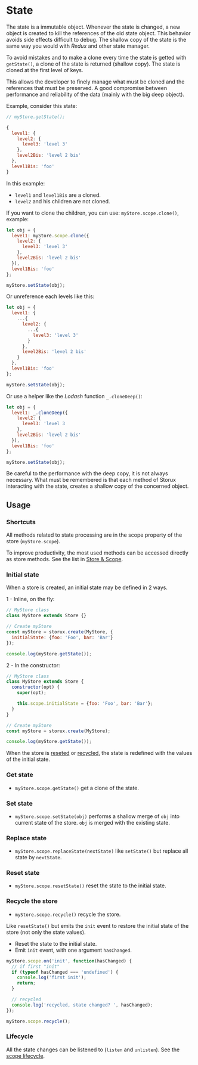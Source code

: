# State

The state is a immutable object. Whenever the state is changed, a new object is created to kill the references of the old state object. This behavior avoids side effects difficult to debug.
The shallow copy of the state is the same way you would with _Redux_ and other state manager.

To avoid mistakes and to make a clone every time the state is getted with `getState()`, a clone of the state is returned (shallow copy). The state is cloned at the first level of keys.

This allows the developer to finely manage what must be cloned and the references that must be preserved.
A good compromise between performance and reliability of the data (mainly with the big deep object).

Example, consider this state:

```js
// myStore.getState();

{
  level1: {
    level2: {
      level3: 'level 3'
    },
    level2Bis: 'level 2 bis'
  },
  level1Bis: 'foo'
}
```

In this example:

* `level1` and `level1Bis` are a cloned.
* `level2` and his children are not cloned.

If you want to clone the children, you can use: `myStore.scope.clone()`, example:

```js
let obj = {
  level1: myStore.scope.clone({
    level2: {
      level3: 'level 3'
    },
    level2Bis: 'level 2 bis'
  }),
  level1Bis: 'foo'
};

myStore.setState(obj);
```

Or unreference each levels like this:

```js
let obj = {
  level1: {
    ...{
      level2: {
        ...{
          level3: 'level 3'
        }
      },
      level2Bis: 'level 2 bis'
    }
  },
  level1Bis: 'foo'
};

myStore.setState(obj);
```

Or use a helper like the _Lodash_ function `_.cloneDeep()`:

```js
let obj = {
  level1: _.cloneDeep({
    level2: {
      level3: 'level 3
    },
    level2Bis: 'level 2 bis'
  }),
  level1Bis: 'foo'
};

myStore.setState(obj);
```

Be careful to the performance with the deep copy, it is not always necessary.
What must be remembered is that each method of Storux interacting with the state, creates a shallow copy of the concerned object.

## Usage

### Shortcuts

All methods related to state processing are in the scope property of the store (`myStore.scope`).

To improve productivity, the most used methods can be accessed directly as store methods. See the list in [Store & Scope](/doc/core-concepts.md#store-and-scope).

### Initial state

When a store is created, an initial state may be defined in 2 ways.

1 - Inline, on the fly:

```js
// MyStore class
class MyStore extends Store {}

// Create myStore
const myStore = storux.create(MyStore, {
  initialState: {foo: 'Foo', bar: 'Bar'}
});

console.log(myStore.getState());
```

2 - In the constructor:

```js
// MyStore class
class MyStore extends Store {
  constructor(opt) {
    super(opt);

    this.scope.initialState = {foo: 'Foo', bar: 'Bar'};
  }
}

// Create myStore
const myStore = storux.create(MyStore);

console.log(myStore.getState());
```

When the store is [reseted](#reset-state) or [recycled](#recycle-the-store), the state is redefined with the values of the initial state.

### Get state

* `myStore.scope.getState()` get a clone of the state.

### Set state

* `myStore.scope.setState(obj)` performs a shallow merge of `obj` into current state of the store. `obj` is merged with the existing state.

### Replace state

* `myStore.scope.replaceState(nextState)` like `setState()` but replace all state by `nextState`.

### Reset state

* `myStore.scope.resetState()` reset the state to the initial state.

### Recycle the store

* `myStore.scope.recycle()` recycle the store.

Like `resetState()` but emits the `init` event to restore the initial state of the store (not only the state values).

* Reset the state to the initial state.
* Emit `init` event, with one argument `hasChanged`.

```js
myStore.scope.on('init', function(hasChanged) {
  // if first "init"
  if (typeof hasChanged === 'undefined') {
    console.log('first init');
    return;
  }

  // recycled
  console.log('recycled, state changed? ', hasChanged);
});

myStore.scope.recycle();
```

### Lifecycle

All the state changes can be listened to (`listen` and `unlisten`).
See the [scope lifecycle](lifecycle.md#scope-lifecycle).

